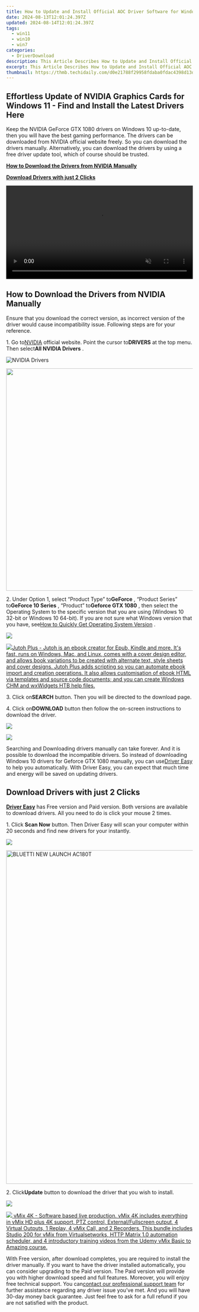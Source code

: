 ```yaml
---
title: How to Update and Install Official AOC Driver Software for Windows Users
date: 2024-08-13T12:01:24.397Z
updated: 2024-08-14T12:01:24.397Z
tags:
  - win11
  - win10
  - win7
categories:
  - DriverDownload
description: This Article Describes How to Update and Install Official AOC Driver Software for Windows Users
excerpt: This Article Describes How to Update and Install Official AOC Driver Software for Windows Users
thumbnail: https://thmb.techidaily.com/d0e21788f29958fdaba0fdac4398d13da9177082545009c2bddd22992fae44fc.jpg
---
```


## Effortless Update of NVIDIA Graphics Cards for Windows 11 - Find and Install the Latest Drivers Here

Keep the NVIDIA GeForce GTX 1080 drivers on Windows 10 up-to-date, then you will have the best gaming performance. The drivers can be downloaded from NVIDIA official website freely. So you can download the drivers manually. Alternatively, you can download the drivers by using a free driver update tool, which of course should be trusted.

[**How to Download the Drivers from NVIDIA Manually**](https://tools.techidaily.com/drivereasy/download/)

[**Download Drivers with just 2 Clicks**](https://tools.techidaily.com/drivereasy/download/)

<!-- affiliate ads begin -->
<a href="https://secure.2checkout.com/order/checkout.php?PRODS=36506229&QTY=1&AFFILIATE=108875&CART=1"><video width="100%" height="" class="rounded-t-md shadow-lg relative z-20" controls="" autoplay="" loop="" muted="" playsinline="" webkit-playinginline="">
<source type="video/mp4" src="https://aidaform.com/images/videos/aidaform-welcome-site.mp4"><source type="video/webm" src="https://aidaform.com/images/videos/aidaform-welcome-site.webm"></video></a>
<!-- affiliate ads end -->
## **How to Download the Drivers from NVIDIA Manually**

 Ensure that you download the correct version, as incorrect version of the driver would cause incompatibility issue. Following steps are for your reference.

 1\. Go to[NVIDIA](https://tools.techidaily.com/drivereasy/download/) official website. Point the cursor to**DRIVERS** at the top menu. Then select**All NVIDIA Drivers** .

![NVIDIA Drivers](https://images.drivereasy.com/wp-content/uploads/2016/09/img_57ccd935a0f0a.jpg)
<!-- affiliate ads begin -->
<a href="https://appsumo.8odi.net/c/5597632/2087389/7443" target="_top" id="2087389"><img src="//a.impactradius-go.com/display-ad/7443-2087389" border="0" alt="" width="1200" height="600"/></a><img height="0" width="0" src="https://appsumo.8odi.net/i/5597632/2087389/7443" style="position:absolute;visibility:hidden;" border="0" />
<!-- affiliate ads end -->

 2\. Under Option 1, select “Product Type” to**GeForce** , “Product Series” to**GeForce 10 Series** , “Product” to**Geforce GTX 1080** , then select the Operating System to the specific version that you are using (Windows 10 32-bit or Windows 10 64-bit). If you are not sure what Windows version that you have, see[How to Quickly Get Operating System Version](https://tools.techidaily.com/drivereasy/download/) .

![](https://images.drivereasy.com/wp-content/uploads/2016/10/img_581410198d290.jpg)
<!-- affiliate ads begin -->
<a href="https://secure.2checkout.com/order/checkout.php?PRODS=4699091&QTY=1&AFFILIATE=108875&CART=1"><img src="https://secure.avangate.com/images/merchant/bccefcc1b1eee9eca3ae4f5c1a281482/products/1_jutoh-logo-1200x1600.jpg" border="0">Jutoh Plus -  Jutoh is an ebook creator for Epub, Kindle and more. It's fast, runs on Windows, Mac, and Linux, comes with a cover design editor, and allows book variations to be created with alternate text, style sheets and cover designs. Jutoh Plus adds scripting so you can automate ebook import and creation operations. It also allows customisation of ebook HTML via templates and source code documents; and you can create Windows CHM and wxWidgets HTB help files. </a>
<!-- affiliate ads end -->

 3\. Click on**SEARCH** button. Then you will be directed to the download page.

 4\. Click on**DOWNLOAD** button then follow the on-screen instructions to download the driver.

![](https://images.drivereasy.com/wp-content/uploads/2016/10/img_581412f0a2c64.jpg)
<!-- affiliate ads begin -->
<a href="https://secure.2checkout.com/order/checkout.php?PRODS=19080710&QTY=1&AFFILIATE=108875&CART=1"><img src="https://smart-seo-tool.com/images/SmartSEOAuditorBox.png" border="0"></a>
<!-- affiliate ads end -->

 Searching and Downloading drivers manually can take forever. And it is possible to download the incompatible drivers. So instead of downloading Windows 10 drivers for Geforce GTX 1080 manually, you can use[Driver Easy](https://tools.techidaily.com/drivereasy/download/) to help you automatically. With Driver Easy, you can expect that much time and energy will be saved on updating drivers.

## **Download Drivers with just 2 Clicks**

**[Driver Easy](https://tools.techidaily.com/drivereasy/download/)**  has Free version and Paid version. Both versions are available to download drivers. All you need to do is click your mouse 2 times.

1\. Click **Scan Now**  button. Then Driver Easy will scan your computer within 20 seconds and find new drivers for your instantly.  

![](https://images.drivereasy.com/wp-content/uploads/2017/04/img_58eca1022f7b7.png)
<!-- affiliate ads begin -->
<a href="https://bluettide.pxf.io/c/5597632/2042332/17092" target="_top" id="2042332"><img src="//a.impactradius-go.com/display-ad/17092-2042332" border="0" alt="BLUETTI NEW LAUNCH AC180T" width="960" height="900"/></a><img height="0" width="0" src="https://imp.pxf.io/i/5597632/2042332/17092" style="position:absolute;visibility:hidden;" border="0" />
<!-- affiliate ads end -->

 2\. Click**Update** button to download the driver that you wish to install.

![](https://images.drivereasy.com/wp-content/uploads/2017/04/img_58eca27c67b42.jpg)
<!-- affiliate ads begin -->
<a href="https://secure.2checkout.com/order/checkout.php?PRODS=30901369&QTY=1&AFFILIATE=108875&CART=1"> <img src="https://secure.avangate.com/images/merchant/ce9a6fb2becc2d235e62b125e9260102/products/1_copy_vMixCallScreenshot1-large.jpg" border="0"> vMix 4K - Software based live production. vMix 4K includes everything in vMix HD plus 4K support, PTZ control, External/Fullscreen output, 4 Virtual Outputs, 1 Replay, 4 vMix Call, and 2 Recorders. 
This bundle includes Studio 200 for vMix from Virtualsetworks, HTTP Matrix 1.0 automation scheduler, and 4 introductory training videos from the Udemy vMix Basic to Amazing course. </a>
<!-- affiliate ads end -->

 With Free version, after download completes, you are required to install the driver manually. If you want to have the driver installed automatically, you can consider upgrading to the Paid version. The Paid version will provide you with higher download speed and full features. Moreover, you will enjoy free technical support. You can[contact our professional support team](https://tools.techidaily.com/drivereasy/download/) for further assistance regarding any driver issue you’ve met. And you will have 30-day money back guarantee. Just feel free to ask for a full refund if you are not satisfied with the product.

<ins class="adsbygoogle"
     style="display:block"
     data-ad-format="autorelaxed"
     data-ad-client="ca-pub-7571918770474297"
     data-ad-slot="1223367746"></ins>



<ins class="adsbygoogle"
     style="display:block"
     data-ad-client="ca-pub-7571918770474297"
     data-ad-slot="8358498916"
     data-ad-format="auto"
     data-full-width-responsive="true"></ins>


